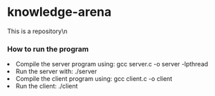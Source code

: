 # knowledge-arena
This is a repository\n
<h3>How to run the program</h3>
<ls>
  <li>Compile the server program using: gcc server.c -o server -lpthread</li>
  <li>Run the server with: ./server</li>
  <li>Compile the client program using: gcc client.c -o client</li>
  <li>Run the client: ./client</li>
</ls>

